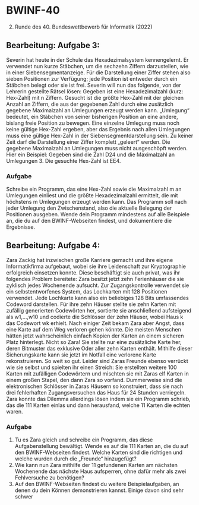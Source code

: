# BWINF-40
2. Runde des 40. Bundeswettbewerb für Informatik (2022)
## Bearbeitung: Aufgabe 3:
Severin hat heute in der Schule das Hexadezimalsystem kennengelernt. Er verwendet nun kurze
Stäbchen, um die sechzehn Ziffern darzustellen, wie in einer Siebensegmentanzeige. Für die
Darstellung einer Ziffer stehen also sieben Positionen zur Verfügung; jede Position ist entweder
durch ein Stäbchen belegt oder sie ist frei. Severin will nun das folgende, von der Lehrerin gestellte Rätsel lösen: Gegeben ist eine Hexadezimalzahl (kurz: Hex-Zahl) mit n Ziffern. Gesucht ist die größte Hex-Zahl mit der gleichen
Anzahl an Ziffern, die aus der gegebenen Zahl durch eine zusätzlich gegebene Maximalzahl an
Umlegungen erzeugt werden kann. „Umlegung“ bedeutet, ein Stäbchen von seiner bisherigen
Position an eine andere, bislang freie Position zu bewegen.
Eine einzelne Umlegung muss noch keine gültige Hex-Zahl ergeben, aber das Ergebnis nach
allen Umlegungen muss eine gültige Hex-Zahl in der Siebensegmentdarstellung sein. Zu keiner
Zeit darf die Darstellung einer Ziffer komplett „geleert“ werden. Die gegebene Maximalzahl an
Umlegungen muss nicht ausgeschöpft werden.
Hier ein Beispiel: Gegeben sind die Zahl D24 und die Maximalzahl an Umlegungen 3. Die
gesuchte Hex-Zahl ist EE4.
### Aufgabe
Schreibe ein Programm, das eine Hex-Zahl sowie die Maximalzahl m an Umlegungen einliest
und die größte Hexadezimalzahl ermittelt, die mit höchstens m Umlegungen erzeugt werden
kann. Das Programm soll nach jeder Umlegung den Zwischenstand, also die aktuelle Belegung
der Positionen ausgeben.
Wende dein Programm mindestens auf alle Beispiele an, die du auf den BWINF-Webseiten
findest, und dokumentiere die Ergebnisse.
## Bearbeitung: Aufgabe 4:
Zara Zackig hat inzwischen große Karriere gemacht und ihre eigene Informatikfirma aufgebaut,
wobei sie ihre Leidenschaft zur Kryptographie erfolgreich einsetzen konnte. Diese beschäftigt
sie auch privat, was ihr folgendes Problem bereitete:
Zara besitzt jetzt zehn Ferienhäuser die sie zyklisch jedes Wochenende aufsucht. Zur Zugangskontrolle verwendet sie ein selbstentworfenes System, das Lochkarten mit 128 Positionen verwendet. Jede Lochkarte kann also ein beliebiges 128 Bits umfassendes Codeword darstellen.
Für ihre zehn Häuser stellte sie zehn Karten mit zufällig generierten Codewörten her, sortierte
sie anschließend aufsteigend als w1,...,w10 und codierte die Schlösser der zehn Häuser, wobei
Haus k das Codewort wk erhielt.
Nach einiger Zeit bekam Zara aber Angst, dass eine Karte auf dem Weg verloren gehen könnte.
Die meisten Menschen hätten jetzt wahrscheinlich einfach Kopien der Karten an einem sicheren Platz hinterlegt. Nicht so Zara! Sie stellte nur eine zusätzliche Karte her, deren Bitmuster
das exklusive Oder aller zehn Karten enthält. Mithilfe dieser Sicherungskarte kann sie jetzt im
Notfall eine verlorene Karte rekonstruieren.
So weit so gut. Leider sind Zaras Freunde ebenso verrückt wie sie selbst und spielten ihr einen
Streich: Sie erstellten weitere 100 Karten mit zufälligen Codewörtern und mischten sie mit
Zaras elf Karten in einem großen Stapel, den dann Zara so vorfand. Dummerweise sind die
elektronischen Schlösser in Zaras Häusern so konstruiert, dass sie nach drei fehlerhaften Zugangsversuchen das Haus für 24 Stunden verriegeln. Zara konnte das Dilemma allerdings lösen
indem sie ein Programm schrieb, das die 111 Karten einlas und dann herausfand, welche 11
Karten die echten waren.
### Aufgabe
1. Tu es Zara gleich und schreibe ein Programm, das diese Aufgabenstellung bewältigt.
Wende es auf die 111 Karten an, die du auf den BWINF-Webseiten findest. Welche Karten
sind die richtigen und welche wurden durch die „Freunde“ hinzugefügt?
2. Wie kann nun Zara mithilfe der 11 gefundenen Karten am nächsten Wochenende das
nächste Haus aufsperren, ohne dafür mehr als zwei Fehlversuche zu benötigen?
3. Auf den BWINF-Webseiten findest du weitere Beispielaufgaben, an denen du dein Können demonstrieren kannst. Einige davon sind sehr schwer

